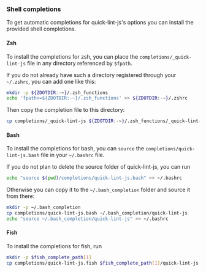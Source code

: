 ### Shell completions

To get automatic completions for quick-lint-js's options you can install the provided shell completions.

#### Zsh

To install the completions for zsh, you can place the `completions/_quick-lint-js` file in any
directory referenced by `$fpath`.

If you do not already have such a directory registered through your `~/.zshrc`, you can add one like this:

```sh
mkdir -p ${ZDOTDIR:-~}/.zsh_functions
echo 'fpath+=${ZDOTDIR:-~}/.zsh_functions' >> ${ZDOTDIR:-~}/.zshrc
```

Then copy the completion file to this directory:

```sh
cp completions/_quick-lint-js ${ZDOTDIR:-~}/.zsh_functions/_quick-lint-js
```

#### Bash

To install the completions for bash, you can `source` the `completions/quick-lint-js.bash` file
in your `~/.bashrc` file.

If you do not plan to delete the source folder of quick-lint-js, you can run

```sh
echo "source $(pwd)/completions/quick-lint-js.bash" >> ~/.bashrc
```

Otherwise you can copy it to the `~/.bash_completion` folder and source it from there:

```sh
mkdir -p ~/.bash_completion
cp completions/quick-lint-js.bash ~/.bash_completion/quick-lint-js
echo "source ~/.bash_completion/quick-lint-js" >> ~/.bashrc
```

#### Fish

To install the completions for fish, run

```sh
mkdir -p $fish_complete_path[1]
cp completions/quick-lint-js.fish $fish_complete_path[1]/quick-lint-js.fish
```
